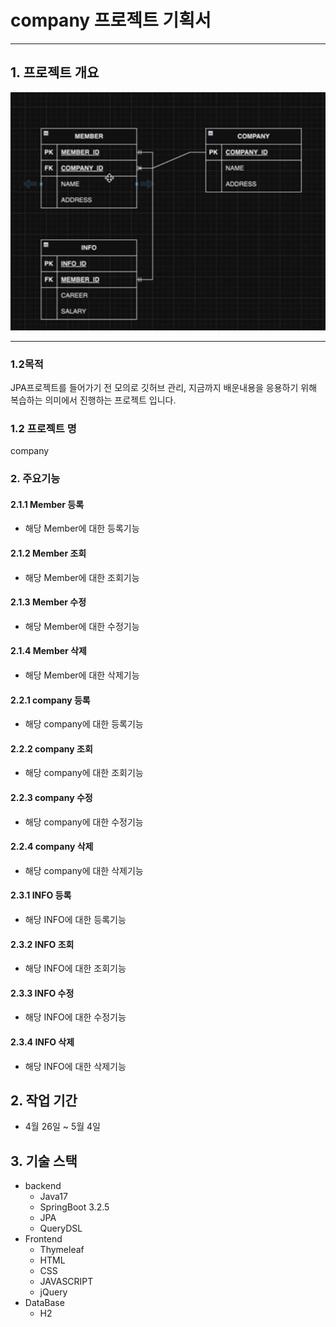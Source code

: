 # company 프로젝트 기획서
- - -
## 1. 프로젝트 개요
![img.png](img.png)
- - -
### 1.2목적
JPA프로젝트를 들어가기 전 모의로 깃허브 관리, 지금까지 배운내용을 응용하기 위해 복습하는 의미에서 진행하는 프로젝트 입니다.

### 1.2 프로젝트 명
company

### 2. 주요기능
#### 2.1.1 Member 등록
- 해당 Member에 대한 등록기능
#### 2.1.2 Member 조회
- 해당 Member에 대한 조회기능
#### 2.1.3 Member 수정
- 해당 Member에 대한 수정기능
#### 2.1.4 Member 삭제
- 해당 Member에 대한 삭제기능

#### 2.2.1 company 등록
- 해당 company에 대한 등록기능
#### 2.2.2 company 조회
- 해당 company에 대한 조회기능
#### 2.2.3 company 수정
- 해당 company에 대한 수정기능
#### 2.2.4 company 삭제
- 해당 company에 대한 삭제기능

#### 2.3.1 INFO 등록
- 해당 INFO에 대한 등록기능
#### 2.3.2 INFO 조회
- 해당 INFO에 대한 조회기능
#### 2.3.3 INFO 수정
- 해당 INFO에 대한 수정기능
#### 2.3.4 INFO 삭제
- 해당 INFO에 대한 삭제기능

## 2. 작업 기간
- 4월 26일 ~ 5월 4일

## 3. 기술 스택
- backend
    - Java17
    - SpringBoot 3.2.5
    - JPA
    - QueryDSL
- Frontend
  - Thymeleaf
  - HTML
  - CSS
  - JAVASCRIPT
  - jQuery
- DataBase
  - H2